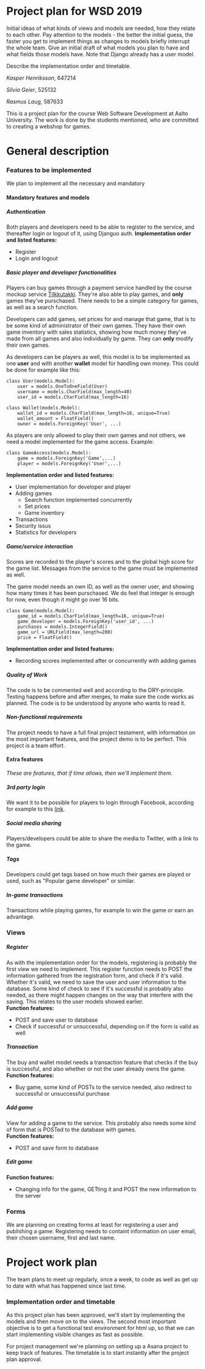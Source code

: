 # Project plan for WSD 2019

Initial ideas of what kinds of views and models are needed, how they relate to each other. Pay attention to the models - the better the initial guess, the faster you get to implement things as changes to models briefly interrupt the whole team. Give an initial draft of what models you plan to have and what fields those models have. Note that Django already has a user model.

Describe the implementation order and timetable.

*Kasper Henriksson*, 647214

*Silvia Geier*, 525132

*Rasmus Laug*, 587633

This is a project plan for the course Web Software Development at Aalto University.
The work is done by the students mentioned, who are committed to creating a webshop for games.

# General description

### Features to be implemented

We plan to implement all the necessary and mandatory 

#### Mandatory features and models

##### Authentication
Both players and developers need to be able to register to the service, and thereafter login or logout of it, using Djanguo auth.
**Implementation order and listed features:**
+ Register
+ Login and logout

##### Basic player and developer functionalities
Players can buy games through a payment service handled by the course mockup service [Tilkkutakki](https://tilkkutakki.cs.aalto.fi/payments/ ). They're also able to play games, and **only** games they've purschased. There needs to be a simple category for games, as well as a search function.

Developers can add games, set prices for and manage that game, that is to be some kind of administrator of their own games. They have their own game inventory with sales statistics, showing how much money they've made from all games and also individually by game. They can **only** modify their own games. 

As developers can be players as well, this model is to be implemented as one **user** and with another **wallet** model for handling own money. This could be done for example like this:

```
class User(models.Model):  
    user = models.OneToOneField(User)
    username = models.CharField(max_length=40)  
    user_id = models.CharField(max_length=16)  
```

```
class Wallet(models.Model):
    wallet_id = models.CharField(max_length=16, unique=True)  
    wallet_amount = FloatField()  
    owner = models.ForeignKey('User', ...)
```

As players are only allowed to play their own games and not others, we need a model implemented for the game access. Example:
```
class GameAccess(models.Model):
    game = models.ForeignKey('Game',...)  
    player = models.ForeignKey('User',...)
```

**Implementation order and listed features:**
+ User implementation for developer and player
+ Adding games
    + Search function implemented concurrently
    + Set prices
    + Game inventory
+ Transactions
+ Security issus
+ Statistics for developers

##### Game/service interaction
Scores are recorded to the player's scores and to the global high score for the game list. Messages from the service to the game must be implemented as well. 

The game model needs an own ID, as well as the owner user, and showing how many times it has been purschased. We do feel that integer is enough for now, even though it might go over 16 bits.

```
class Game(models.Model):
    game_id = models.CharField(max_length=16, unique=True)  
    game_developer = models.ForeignKey('user_id', ...)
    purchases = models.IntegerField()  
    game_url = URLField(max_length=200)
    price = FloatField()
```

**Implementation order and listed features:**
+ Recording scores implemented after or concurrently with adding games

##### Quality of Work
The code is to be commented well and according to the DRY-principle. Testing happens before and after merges, to make sure the code works as planned. The code is to be understood by anyone who wants to read it.

#####  Non-functional requirements
The project needs to have a full final project testament, with information on the most important features, and the project demo is to be perfect. This project is a team effort.

#### Extra features

*These are features, that if time allows, then we'll implement them.*

##### 3rd party login
We want it to be possible for players to login through Facebook, according for example to this [link](https://scotch.io/tutorials/django-authentication-with-facebook-instagram-and-linkedin "Django Authentication with Facebook").

##### Social media sharing
Players/developers could be able to share the media to Twitter, with a link to the game.

##### Tags
Developers could get tags based on how much their games are played or used, such as "Popular game developer" or similar. 

##### In-game transactions
Transactions while playing games, for example to win the game or earn an advantage.

### Views

##### Register
As with the implementation order for the models, registering is probably the first view we need to implement. This register function needs to POST the information gathered from the registration form, and check if it's valid. Whether it's valid, we need to save the user and user information to the database. Some kind of check to see if it's successful is probably also needed, as there might happen changes on the way that interfere with the saving. This relates to the user models showed earlier.  
**Function features:**
+ POST and save user to database
+ Check if successful or unsuccessful, depending on if the form is valid as well

##### Transaction
The buy and wallet model needs a transaction feature that checks if the buy is successful, and also whether or not the user already owns the game.  
**Function features:**
+ Buy game, some kind of POSTs to the service needed, also redirect to successful or unsuccessful purchase

##### Add game
View for adding a game to the service. This probably also needs some kind of form that is POSTed to the database with games.  
**Function features:**
+ POST and save form to database

##### Edit game
**Function features:**
+ Changing info for the game, GETting it and POST the new information to the server

### Forms

We are planning on creating forms at least for registering a user and publishing a game. Registering needs to containt information on user email, their chosen username, first and last name.

# Project work plan

The team plans to meet up regularly, once a week, to code as well as get up to date with what has happened since last time.

### Implementation order and timetable

As this project plan has been approved, we'll start by implementing the models and then move on to the views. The second most important objective is to get a functional test environment for html up, so that we can start implementing visible changes as fast as possible.

For project management we're planning on setting up a Asana project to keep track of features.
The timetable is to start instantly after the project plan approval.

